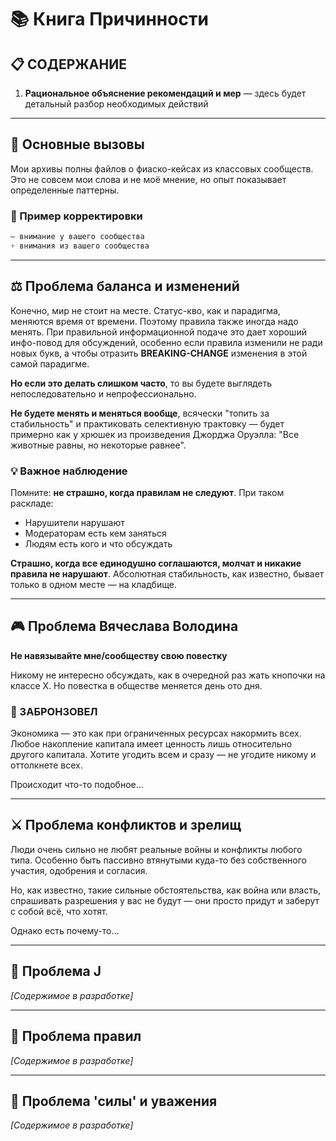 # 📚 Книга Причинности

## 📋 СОДЕРЖАНИЕ

1. **Рациональное объяснение рекомендаций и мер** — здесь будет детальный разбор необходимых действий

---

## 🎯 Основные вызовы

Мои архивы полны файлов о фиаско-кейсах из классовых сообществ. Это не совсем мои слова и не моё мнение, но опыт показывает определенные паттерны.

### 📝 Пример корректировки

```markdown
— внимание у вашего сообщества
+ внимания из вашего сообщества
```

---

## ⚖️ Проблема баланса и изменений

Конечно, мир не стоит на месте. Статус-кво, как и парадигма, меняются время от времени. Поэтому правила также иногда надо менять. При правильной информационной подаче это дает хороший инфо-повод для обсуждений, особенно если правила изменили не ради новых букв, а чтобы отразить **BREAKING-CHANGE** изменения в этой самой парадигме.

**Но если это делать слишком часто**, то вы будете выглядеть непоследовательно и непрофессионально.

**Не будете менять и меняться вообще**, всячески "топить за стабильность" и практиковать селективную трактовку — будет примерно как у хрюшек из произведения Джорджа Оруэлла: "Все животные равны, но некоторые равнее".

### 💡 Важное наблюдение

Помните: **не страшно, когда правилам не следуют**. При таком раскладе:
- Нарушители нарушают
- Модераторам есть кем заняться  
- Людям есть кого и что обсуждать

**Страшно, когда все единодушно соглашаются, молчат и никакие правила не нарушают**. Абсолютная стабильность, как известно, бывает только в одном месте — на кладбище.

---

## 🎮 Проблема Вячеслава Володина

**Не навязывайте мне/сообществу свою повестку**

Никому не интересно обсуждать, как в очередной раз жать кнопочки на классе Х. Но повестка в обществе меняется день ото дня.

### 🥉 ЗАБРОНЗОВЕЛ

Экономика — это как при ограниченных ресурсах накормить всех. Любое накопление капитала имеет ценность лишь относительно другого капитала. Хотите угодить всем и сразу — не угодите никому и оттолкнете всех.

Происходит что-то подобное...

---

## ⚔️ Проблема конфликтов и зрелищ

Люди очень сильно не любят реальные войны и конфликты любого типа. Особенно быть пассивно втянутыми куда-то без собственного участия, одобрения и согласия.

Но, как известно, такие сильные обстоятельства, как война или власть, спрашивать разрешения у вас не будут — они просто придут и заберут с собой всё, что хотят.

Однако есть почему-то...

---

## 🔧 Проблема J

*[Содержимое в разработке]*

---

## 📜 Проблема правил

*[Содержимое в разработке]*

---

## 💪 Проблема 'силы' и уважения

*[Содержимое в разработке]*

